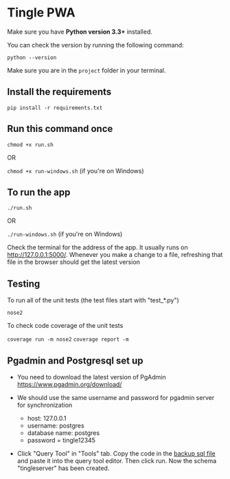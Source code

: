 # Tingle PWA

Make sure you have **Python version 3.3+** installed.

You can check the version by running the following command:

`python --version`

Make sure you are in the `project` folder in your terminal.

## Install the requirements

`pip install -r requirements.txt`

## Run this command once

`chmod +x run.sh`

OR

`chmod +x run-windows.sh` (if you're on Windows)

## To run the app

`./run.sh`

OR

`./run-windows.sh` (if you're on Windows)

Check the terminal for the address of the app. It usually runs on <http://127.0.0.1:5000/>.
Whenever you make a change to a file, refreshing that file in the browser should get the latest version

## Testing

To run all of the unit tests (the test files start with "test\_\*.py")

`nose2`

To check code coverage of the unit tests

`coverage run -m nose2`
`coverage report -m`

## Pgadmin and Postgresql set up

- You need to download the latest version of PgAdmin <https://www.pgadmin.org/download/>

- We should use the same username and password for pgadmin server for synchronization

  - host: 127.0.0.1
  - username: postgres
  - database name: postgres
  - password = tingle12345

- Click "Query Tool" in "Tools" tab. Copy the code in the [backup sql file](project\database\backup_schema.sql) and paste it into the query tool editor. Then click run. Now the schema "tingleserver" has been created.
